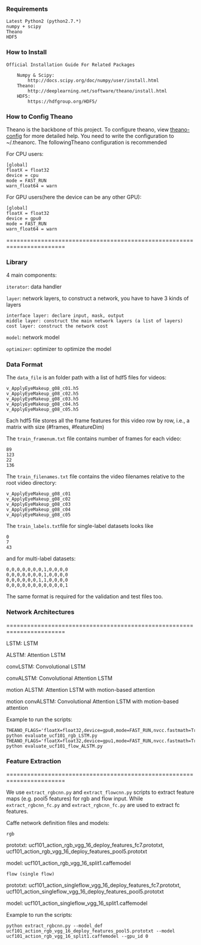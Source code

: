 ### Requirements

    Latest Python2 (python2.7.*)
    numpy + scipy
    Theano
    HDF5

### How to Install
    
    Official Installation Guide For Related Packages
        
        Numpy & Scipy:
            http://docs.scipy.org/doc/numpy/user/install.html
        Theano:
            http://deeplearning.net/software/theano/install.html
        HDF5:
            https://hdfgroup.org/HDF5/

### How to Config Theano
Theano is the backbone of this project. To configure theano, view [theano-config](http://deeplearning.net/software/theano/library/config.html) for more detailed help. You need to write the configuration to ~/.theanorc. The followingTheano configuration is recommended

For CPU users:

    [global]
    floatX = float32
    device = cpu
    mode = FAST_RUN
    warn_float64 = warn

For GPU users(here the device can be any other GPU):

    [global]
    floatX = float32
    device = gpu0
    mode = FAST_RUN
    warn_float64 = warn

=======================================================================
### Library
4 main components:

`iterator`: data handler

`layer`: network layers, to construct a network, you have to have 3 kinds of layers
```
interface layer: declare input, mask, output
middle layer: construct the main network layers (a list of layers)
cost layer: construct the network cost
```
`model`: network model

`optimizer`: optimizer to optimize the model


### Data Format
The `data_file` is an folder path with a list of hdf5 files for videos:
```
v_ApplyEyeMakeup_g08_c01.h5
v_ApplyEyeMakeup_g08_c02.h5
v_ApplyEyeMakeup_g08_c03.h5
v_ApplyEyeMakeup_g08_c04.h5
v_ApplyEyeMakeup_g08_c05.h5
```
Each hdf5 file stores all the frame features for this video row by row, i.e., a matrix with size (#frames, #featureDim)

The `train_framenum.txt` file contains number of frames for each video:
```
89
123
22
136
```

The `train_filenames.txt` file contains the video filenames relative to the root video directory:
```
v_ApplyEyeMakeup_g08_c01
v_ApplyEyeMakeup_g08_c02
v_ApplyEyeMakeup_g08_c03
v_ApplyEyeMakeup_g08_c04
v_ApplyEyeMakeup_g08_c05
```

The `train_labels.txt`file for single-label datasets looks like
```
0
7
43
```
and for multi-label datasets:
```
0,0,0,0,0,0,0,1,0,0,0,0
0,0,0,0,0,0,0,1,0,0,0,0
0,0,0,0,0,0,1,1,0,0,0,0
0,0,0,0,0,0,0,0,0,0,0,1
```
The same format is required for the validation and test files too.


### Network Architectures

=======================================================================

LSTM: LSTM

ALSTM: Attention LSTM

convLSTM: Convolutional LSTM

convALSTM: Convolutional Attention LSTM

motion ALSTM: Attention LSTM with motion-based attention

motion convALSTM: Convolutional Attention LSTM with motion-based attention



Example to run the scripts:

```
THEANO_FLAGS='floatX=float32,device=gpu0,mode=FAST_RUN,nvcc.fastmath=True' python evaluate_ucf101_rgb_LSTM.py
THEANO_FLAGS='floatX=float32,device=gpu1,mode=FAST_RUN,nvcc.fastmath=True' python evaluate_ucf101_flow_ALSTM.py
```


### Feature Extraction

=======================================================================

We use `extract_rgbcnn.py` and `extract_flowcnn.py` scripts to extract feature maps (e.g. pool5 features) for rgb and flow input.
While `extract_rgbcnn_fc.py` and `extract_rgbcnn_fc.py` are used to extract fc features.

Caffe network definition files and models:

`rgb`

prototxt: ucf101_action_rgb_vgg_16_deploy_features_fc7.prototxt, ucf101_action_rgb_vgg_16_deploy_features_pool5.prototxt

model: ucf101_action_rgb_vgg_16_split1.caffemodel


`flow (single flow)`

prototxt: ucf101_action_singleflow_vgg_16_deploy_features_fc7.prototxt, ucf101_action_singleflow_vgg_16_deploy_features_pool5.prototxt

model: ucf101_action_singleflow_vgg_16_split1.caffemodel


Example to run the scripts:
```
python extract_rgbcnn.py --model_def ucf101_action_rgb_vgg_16_deploy_features_pool5.prototxt --model ucf101_action_rgb_vgg_16_split1.caffemodel --gpu_id 0
```
